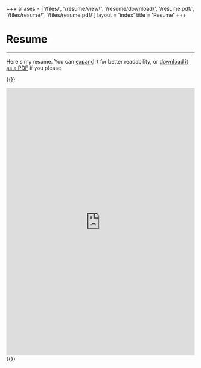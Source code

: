 +++
aliases = ['/files/', '/resume/view/', '/resume/download/', '/resume.pdf/', '/files/resume/', '/files/resume.pdf/']
layout = 'index'
title = 'Resume'
+++

# Resume
---
Here's my resume. You can [expand](https://drive.google.com/file/d/1zblqFeTflK1ksWdyUZv665Joi95hLQdB/view) it for better readability, or [download it as a PDF](https://drive.google.com/uc?id=1zblqFeTflK1ksWdyUZv665Joi95hLQdB&export=download) if you please.

{{<rawhtml>}}
<div style="aspect-ratio: 1/1.414">
    <iframe src="https://drive.google.com/file/d/1zblqFeTflK1ksWdyUZv665Joi95hLQdB/preview" width="100%" height="100%" style="border-width:0">
        <p>It appears you don't have a PDF plugin for this browser. No biggie... you can <a href="https://drive.google.com/uc?id=1zblqFeTflK1ksWdyUZv665Joi95hLQdB&export=download" target="_blank">click here to download the PDF file.</a></p>
    </iframe>
</div>
{{</rawhtml>}}
